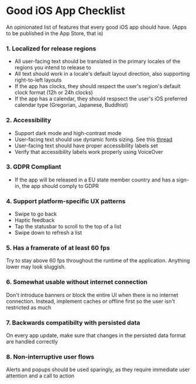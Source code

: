 # Good iOS App Checklist
An opinionated list of features that every good iOS app should have. (Apps to be published in the App Store, that is)

### 1. Localized for release regions
- All user-facing text should be translated in the primary locales of the regions you intend to release to
- All text should work in a locale's default layout direction, also supporting right-to-left layouts
- If the app has clocks, they should respect the user's region's default clock format (12h or 24h clocks)
- If the app has a calendar, they should respsect the user's iOS preferred calendar type (Gregorian, Japanese, Buddhist)

### 2. Accessibility
- Support dark mode and high-contrast mode
- User-facing text should use dynamic fonts sizing. See this [thread](https://twitter.com/steipete/status/1052589183225815040)
- User-facing text should have proper accessibility labels set
- Verify that accessibility labels work properly using VoiceOver 

### 3. GDPR Compliant
- If the app will be released in a EU state member country and has a sign-in, the app should comply to GDPR

### 4. Support platform-specific UX patterns
- Swipe to go back
- Haptic feedback
- Tap the statusbar to scroll to the top of a list
- Swipe down to refresh a list

### 5. Has a framerate of at least 60 fps
Try to stay above 60 fps throughout the runtime of the application. Anything lower may look sluggish.

### 6. Somewhat usable without internet connection
Don't introduce banners or block the entire UI when there is no internet connection. Instead, implement caches or offline first so the user isn't restricted as much

### 7. Backwards compatibilty with persisted data
On every app update, make sure that changes in the persisted data format are handled correctly

### 8. Non-interruptive user flows
Alerts and popups should be used sparingly, as they require immediate user attention and a call to action
